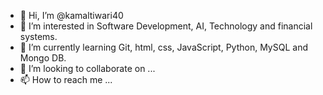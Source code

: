 - 👋 Hi, I’m @kamaltiwari40
- 👀 I’m interested in Software Development, AI, Technology and financial systems.
- 🌱 I’m currently learning Git, html, css, JavaScript, Python, MySQL and Mongo DB.
- 💞️ I’m looking to collaborate on ...
- 📫 How to reach me ...

<!---
kamaltiwari40/kamaltiwari40 is a ✨ special ✨ repository because its `README.md` (this file) appears on your GitHub profile.
You can click the Preview link to take a look at your changes.
--->
